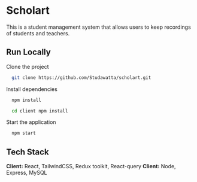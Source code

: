 # Scholart

This is a student management system that allows users to keep recordings of students and teachers.

## Run Locally

Clone the project

```bash
  git clone https://github.com/Studawatta/scholart.git
```

Install dependencies

```bash
  npm install
```

```bash
  cd client npm install
```

Start the application

```bash
  npm start
```

## Tech Stack

**Client:** React, TailwindCSS, Redux toolkit, React-query
**Client:** Node, Express, MySQL
